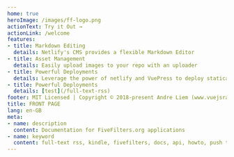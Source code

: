 ```yaml
---
home: true 
heroImage: /images/ff-logo.png
actionText: Try it Out →
actionLink: /welcome
features:
- title: Markdown Editing 
  details: Netlify's CMS provides a flexible Markdown Editor 
- title: Asset Management 
  details: Easily upload images to your repo with an uploader 
- title: Powerful Deployments
  details: Leverage the power of netlify and VuePress to deploy statically 
- title: Powerful Deployments
  details: [test](/full-text-rss) 
footer: MIT Licensed | Copyright © 2018-present Andre Liem (www.vuejsradar.com) 
title: FRONT PAGE
lang: en-GB
meta:
- name: description
  content: Documentation for FiveFilters.org applications
- name: keyword
  content: full-text rss, kindle, fivefilters, docs, api, howto, push to kindle, term extraction, install, pdf newspaper
---
```

